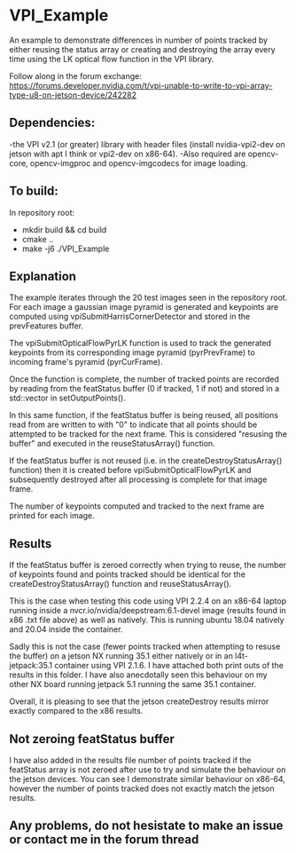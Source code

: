 # VPI_Example
An example to demonstrate differences in number of points tracked by either reusing the status array or creating and destroying the array every time using the LK optical flow function in the VPI library.

Follow along in the forum exchange: https://forums.developer.nvidia.com/t/vpi-unable-to-write-to-vpi-array-type-u8-on-jetson-device/242282

## Dependencies:
-the VPI v2.1 (or greater) library with header files (install nvidia-vpi2-dev on jetson with apt I think or vpi2-dev on x86-64). 
-Also required are opencv-core, opencv-imgproc and opencv-imgcodecs for image loading.

## To build: 

In repository root: 
 - mkdir build && cd build 
 - cmake .. 
 - make -j6
 ./VPI_Example 
 
 ## Explanation
 The example iterates through the 20 test images seen in the repository root. For each image a gaussian image pyramid is generated and keypoints are computed using vpiSubmitHarrisCornerDetector and stored in the prevFeatures buffer. 
 
The vpiSubmitOpticalFlowPyrLK function is used to track the generated keypoints from its corresponding image pyramid (pyrPrevFrame) to incoming frame's pyramid (pyrCurFrame). 

Once the function is complete, the number of tracked points are recorded by reading from the featStatus buffer (0 if tracked, 1 if not) and stored in a std::vector in setOutputPoints(). 

In this same function, if the featStatus buffer is being reused, all positions read from are written to with "0" to indicate that all points should be attempted to be tracked for the next frame. This is considered "resusing the buffer" and executed in the reuseStatusArray() function. 

If the featStatus buffer is not reused (i.e. in the createDestroyStatusArray() function) then it is created before vpiSubmitOpticalFlowPyrLK and subsequently destroyed after all processing is complete for that image frame. 

The number of keypoints computed and tracked to the next frame are printed for each image. 

## Results
If the featStatus buffer is zeroed correctly when trying to reuse, the number of keypoints found and points tracked should be identical for the createDestroyStatusArray() function and reuseStatusArray(). 

This is the case when testing this code using VPI 2.2.4 on an x86-64 laptop running inside a nvcr.io/nvidia/deepstream:6.1-devel image (results found in x86 .txt file above) as well as natively. This is running ubuntu 18.04 natively and 20.04 inside the container. 

Sadly this is not the case (fewer points tracked when attempting to resuse the buffer) on a jetson NX running 35.1 either natively or in an l4t-jetpack:35.1 container using VPI 2.1.6. I have attached both print outs of the results in this folder. I have also anecdotally seen this behaviour on my other NX board running jetpack 5.1 running the same 35.1 container. 
 
Overall, it is pleasing to see that the jetson createDestroy results mirror exactly compared to the x86 results. 
 
## Not zeroing featStatus buffer
 
I have also added in the results file number of points tracked if the featStatus array is not zeroed after use to try and simulate the behaviour on the jetson devices. You can see I demonstrate similar behaviour on x86-64, however the number of points tracked does not exactly match the jetson results.

## Any problems, do not hesistate to make an issue or contact me in the forum thread


